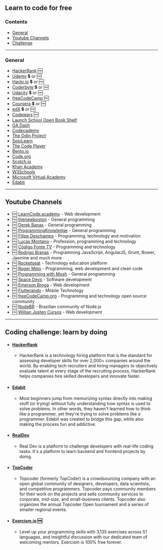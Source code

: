 ## Learn to code for free
### Contents
- [General](#general)
- [Youtube Channels](#youtube-channels)
- [Challenge](#coding-challenge-learn-by-doing)

---

### General
* [HackerRank](https://www.hackerrank.com/) 🆓
* [Udemy](https://www.udemy.com/) 💲 or 🆓
* [Hackr.io](https://hackr.io/) 💲 or 🆓
* [Coderbyte](https://coderbyte.com/) 💲 or 🆓
* [Udacity](https://www.udacity.com/) 💲 or 🆓
* [freeCodeCamp](https://www.freecodecamp.org/) 🆓
* [Coursera](https://www.coursera.org/) 💲 or 🆓
* [edX](https://www.edx.org/) 💲 or 🆓
* [Codewars](https://www.codewars.com/) 🆓
* [Launch School Open Book Shelf](https://launchschool.com/books)
* [GA Dash](https://dash.generalassemb.ly/)
* [Codecademy](https://www.codecademy.com/)
* [The Odin Project](https://www.theodinproject.com/)
* [SoloLearn](https://www.sololearn.com/)
* [The Code Player](http://thecodeplayer.com/)
* [Bento.io](https://bento.io/)
* [Code.org](https://code.org/)
* [Scotch.io](https://scotch.io/courses/)
* [Khan Academy](https://www.khanacademy.org/)
* [W3Schools](https://www.w3schools.com/)
* [Microsoft Virtual Academy](https://docs.microsoft.com/en-us/learn/)
* [Edabit](https://edabit.com/)

---

## Youtube Channels
* 🆓 [LearnCode.academy](https://www.youtube.com/user/learncodeacademy) - Web development
* 🆓 [thenewboston](https://www.youtube.com/user/thenewboston) - General programming
* 🆓 [Derek Banas](https://www.youtube.com/user/derekbanas) - General programming
* 🆓 [ProgrammingKnowledge](https://www.youtube.com/user/ProgrammingKnowledge) - General programming
* 🆓 [Filipe Deschamps](https://www.youtube.com/channel/UCU5JicSrEM5A63jkJ2QvGYw/) - Programming, technology and motivation
* 🆓 [Lucas Montano](https://www.youtube.com/channel/UCyHOBY6IDZF9zOKJPou2Rgg) - Profession, programming and technology
* 🆓 [Código Fonte TV](https://www.youtube.com/user/codigofontetv) - Programming and technology
* 🆓 [Rodrigo Branas](https://www.youtube.com/user/rodrigobranas) - Programming JavaScript, AngularJS, Grunt, Bower, Jasmine and much more
* 🆓 [Rocketseat](https://www.youtube.com/channel/UCSfwM5u0Kce6Cce8_S72olg) - Technology education platform
* 🆓 [Roger Melo](https://www.youtube.com/channel/UCmjDevp9Y8r-qi-xueD3Izg) - Programming, web development and clean code
* 🆓 [Programming with Mosh](https://www.youtube.com/user/programmingwithmosh) - General programming
* 🆓 [Space Devs](https://www.youtube.com/channel/UCedHFDY78egBPEJXL2d8OiQ) - Software development
* 🆓 [Emerson Broga](https://www.youtube.com/channel/UC29n3f6JhwqtD-kCJi_BwoA/featured) - Web development
* 🆓 [Flutterando](https://www.youtube.com/channel/UCplT2lzN6MHlVHHLt6so39A) - Mobile Technology
* 🆓 [freeCodeCamp.org](https://www.youtube.com/channel/UC8butISFwT-Wl7EV0hUK0BQ) - Programming and technology open source community
* 🆓 [NodeBR](https://www.youtube.com/channel/UCd4Cp-rzdSAze6C-FOFQ3aw/featured) - Brazilian community of Node.js 
* 🆓 [Willian Justen Cursos](https://www.youtube.com/user/willjusten) - Web development

---

## Coding challenge: learn by doing
* #### [HackerRank](https://www.hackerrank.com/)
    - HackerRank is a technology hiring platform that is the standard for assessing developer skills for over 2,000+ companies around the world. By enabling tech recruiters and hiring managers to objectively evaluate talent at every stage of the recruiting process, HackerRank helps companies hire skilled developers and innovate faster.
* #### [Edabit](https://edabit.com/)
    - Most beginners jump from memorizing syntax directly into making stuff (or trying) without fully understanding how syntax is used to solve problems. In other words, they haven't learned how to think like a programmer, yet they're trying to solve problems like a programmer. Edabit was created to bridge this gap, while also making the process fun and addictive.
* #### [RealDev](https://real.dev)
    - Real Dev is a platform to challenge developers with real-life coding tasks. It's a platform to learn backend and frontend projects by doing.
* #### [TopCoder](https://www.topcoder.com/challenges/?pageIndex=1)
    - Topcoder (formerly TopCoder) is a crowdsourcing company with an open global community of designers, developers, data scientists, and competitive programmers. Topcoder pays community members for their work on the projects and sells community services to corporate, mid-size, and small-business clients. Topcoder also organizes the annual Topcoder Open tournament and a series of smaller regional events.
* #### [Exercism.io](https://exercism.io/) 🆓
    - Level up your programming skills with 3,135 exercises across 51 languages, and insightful discussion with our dedicated team of welcoming mentors. Exercism is 100% free forever.
